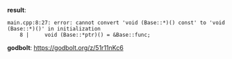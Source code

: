 **result**:
```
main.cpp:8:27: error: cannot convert 'void (Base::*)() const' to 'void (Base::*)()' in initialization
    8 |     void (Base::*ptr)() = &Base::func;
```
**godbolt**: https://godbolt.org/z/51r11nKc6